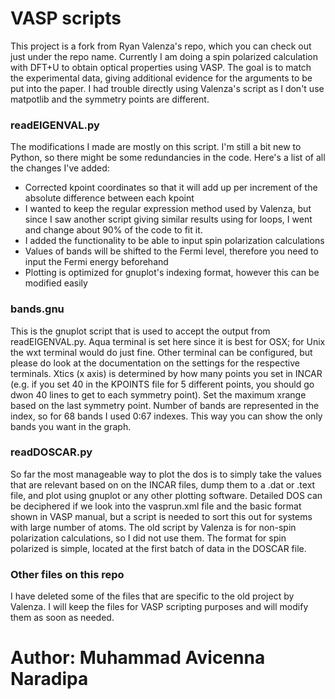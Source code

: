 VASP scripts
============
This project is a fork from Ryan Valenza's repo, which you can check out just under the repo name. Currently I am doing a spin polarized calculation with DFT+U to obtain optical properties using VASP. The goal is to match the experimental data, giving additional evidence for the arguments to be put into the paper. I had trouble directly using Valenza's script as I don't use matpotlib and the symmetry points are different.

### readEIGENVAL.py

The modifications I made are mostly on this script. I'm still a bit new to Python, so there might be some redundancies in the code. Here's a list of all the changes I've added:

* Corrected kpoint coordinates so that it will add up per increment of the absolute difference between each kpoint
* I wanted to keep the regular expression method used by Valenza, but since I saw another script giving similar results using for loops, I went and change about 90% of the code to fit it. 
* I added the functionality to be able to input spin polarization calculations
* Values of bands will be shifted to the Fermi level, therefore you need to input the Fermi energy beforehand
* Plotting is optimized for gnuplot's indexing format, however this can be modified easily

### bands.gnu

This is the gnuplot script that is used to accept the output from readEIGENVAL.py. Aqua terminal is set here since it is best for OSX; for Unix the wxt terminal would do just fine. Other terminal can be configured, but please do look at the documentation on the settings for the respective terminals. Xtics (x axis) is determined by how many points you set in INCAR (e.g. if you set 40 in the KPOINTS file for 5 different points, you should go dwon 40 lines to get to each symmetry point). Set the maximum xrange based on the last symmetry point. Number of bands are represented in the index, so for 68 bands I used 0:67 indexes. This way you can show the only bands you want in the graph.

### readDOSCAR.py

So far the most manageable way to plot the dos is to simply take the values that are relevant based on on the INCAR files, dump them to a .dat or .text file, and plot using gnuplot or any other plotting software. Detailed DOS can be deciphered if we look into the vasprun.xml file and the basic format shown in VASP manual, but a script is needed to sort this out for systems with large number of atoms. The old script by Valenza is for non-spin polarization calculations, so I did not use them. The format for spin polarized is simple, located at the first batch of data in the DOSCAR file.

### Other files on this repo

I have deleted some of the files that are specific to the old project by Valenza.  I will keep the files for VASP scripting purposes and will modify them as soon as needed. 

# Author: Muhammad Avicenna Naradipa 
